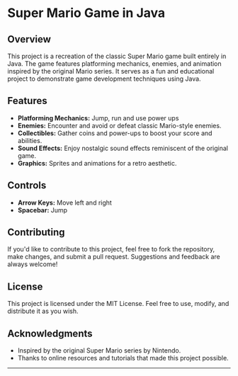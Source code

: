 # Super Mario Game in Java

## Overview

This project is a recreation of the classic Super Mario game built entirely in Java. The game features platforming mechanics, enemies, and animation inspired by the original Mario series. It serves as a fun and educational project to demonstrate game development techniques using Java.

## Features

- **Platforming Mechanics:** Jump, run and use power ups
- **Enemies:** Encounter and avoid or defeat classic Mario-style enemies.
- **Collectibles:** Gather coins and power-ups to boost your score and abilities.
- **Sound Effects:** Enjoy nostalgic sound effects reminiscent of the original game.
- **Graphics:** Sprites and animations for a retro aesthetic.

## Controls

- **Arrow Keys:** Move left and right
- **Spacebar:** Jump

## Contributing

If you'd like to contribute to this project, feel free to fork the repository, make changes, and submit a pull request. Suggestions and feedback are always welcome!

## License

This project is licensed under the MIT License. Feel free to use, modify, and distribute it as you wish.

## Acknowledgments

- Inspired by the original Super Mario series by Nintendo.
- Thanks to online resources and tutorials that made this project possible.

---



